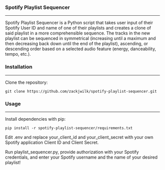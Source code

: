 ### Spotify Playlist Sequencer
---
Spotify Playlist Sequencer is a Python script that takes user input of their Spotify User ID and name of one of their playlists and creates a clone of said playlist in a more comprehensible sequence. The tracks in the new playlist can be sequenced in symmetrical (increasing until a maximum and then decreasing back down until the end of the playlist), ascending, or descending order based on a selected audio feature (energy, danceability, tempo, etc.).

### Installation
---
Clone the repository:

`git clone https://github.com/zackjwilk/spotify-playlist-sequencer.git`

### Usage
---
Install dependencies with pip:

`pip install -r spotify-playlist-sequencer/requirements.txt`

Edit .env and replace your_client_id and your_client_secret with your own Spotify application Client ID and Client Secret.

Run playlist_sequencer.py, provide authorization with your Spotify credentials, and enter your Spotify username and the name of your desired playlist!

